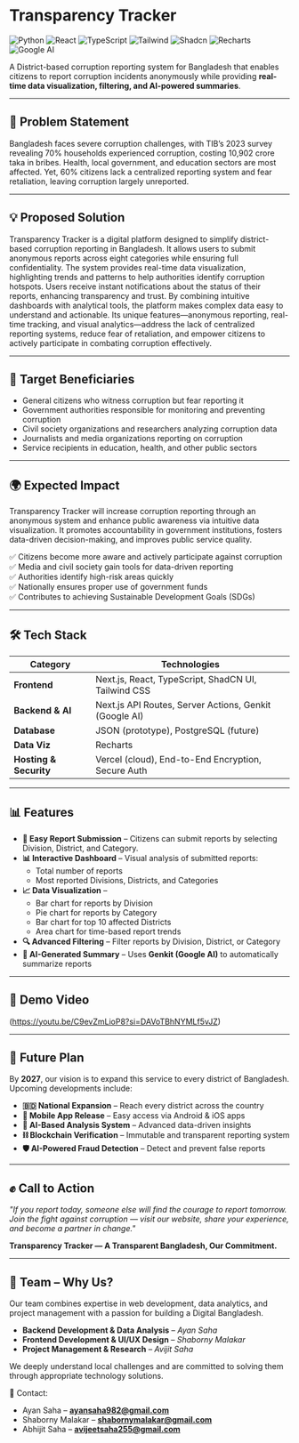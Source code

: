 # Transparency Tracker

![Python](https://img.shields.io/badge/Next.js-000000?style=for-the-badge&logo=nextdotjs&logoColor=white)
![React](https://img.shields.io/badge/React-61DAFB?style=for-the-badge&logo=react&logoColor=black)
![TypeScript](https://img.shields.io/badge/TypeScript-3178C6?style=for-the-badge&logo=typescript&logoColor=white)
![Tailwind](https://img.shields.io/badge/Tailwind_CSS-38B2AC?style=for-the-badge&logo=tailwind-css&logoColor=white)
![Shadcn](https://img.shields.io/badge/ShadCN_UI-6E59A5?style=for-the-badge&logo=radix-ui&logoColor=white)
![Recharts](https://img.shields.io/badge/Recharts-FF6F00?style=for-the-badge&logo=recharts&logoColor=white)
![Google AI](https://img.shields.io/badge/Genkit_AI-4285F4?style=for-the-badge&logo=google&logoColor=white)

A District-based corruption reporting system for Bangladesh that enables citizens to report corruption incidents anonymously while providing **real-time data visualization, filtering, and AI-powered summaries**.

---

## 🚨 Problem Statement
Bangladesh faces severe corruption challenges, with TIB’s 2023 survey revealing 70% households experienced corruption, costing 10,902 crore taka in bribes. Health, local government, and education sectors are most affected. Yet, 60% citizens lack a centralized reporting system and fear retaliation, leaving corruption largely unreported.

---

## 💡 Proposed Solution
Transparency Tracker is a digital platform designed to simplify district-based corruption reporting in Bangladesh. It allows users to submit anonymous reports across eight categories while ensuring full confidentiality. The system provides real-time data visualization, highlighting trends and patterns to help authorities identify corruption hotspots. Users receive instant notifications about the status of their reports, enhancing transparency and trust. By combining intuitive dashboards with analytical tools, the platform makes complex data easy to understand and actionable. Its unique features—anonymous reporting, real-time tracking, and visual analytics—address the lack of centralized reporting systems, reduce fear of retaliation, and empower citizens to actively participate in combating corruption effectively.

---

## 🎯 Target Beneficiaries
- General citizens who witness corruption but fear reporting it  
- Government authorities responsible for monitoring and preventing corruption  
- Civil society organizations and researchers analyzing corruption data  
- Journalists and media organizations reporting on corruption  
- Service recipients in education, health, and other public sectors  

---

## 🌍 Expected Impact
Transparency Tracker will increase corruption reporting through an anonymous system and enhance public awareness via intuitive data visualization. It promotes accountability in government institutions, fosters data-driven decision-making, and improves public service quality.  

✅ Citizens become more aware and actively participate against corruption  
✅ Media and civil society gain tools for data-driven reporting  
✅ Authorities identify high-risk areas quickly  
✅ Nationally ensures proper use of government funds  
✅ Contributes to achieving Sustainable Development Goals (SDGs)  

---

## 🛠️ Tech Stack

| **Category**       | **Technologies** |
|---------------------|------------------|
| **Frontend**        | Next.js, React, TypeScript, ShadCN UI, Tailwind CSS |
| **Backend & AI**    | Next.js API Routes, Server Actions, Genkit (Google AI) |
| **Database**        | JSON (prototype), PostgreSQL (future) |
| **Data Viz**        | Recharts |
| **Hosting & Security** | Vercel (cloud), End-to-End Encryption, Secure Auth |

---

## 📊 Features

- **📝 Easy Report Submission** – Citizens can submit reports by selecting Division, District, and Category.  
- **📊 Interactive Dashboard** – Visual analysis of submitted reports:  
  - Total number of reports  
  - Most reported Divisions, Districts, and Categories  
- **📈 Data Visualization** –  
  - Bar chart for reports by Division  
  - Pie chart for reports by Category  
  - Bar chart for top 10 affected Districts  
  - Area chart for time-based report trends  
- **🔍 Advanced Filtering** – Filter reports by Division, District, or Category  
- **🤖 AI-Generated Summary** – Uses **Genkit (Google AI)** to automatically summarize reports   

---

## 🎥 Demo Video
(https://youtu.be/C9evZmLioP8?si=DAVoTBhNYMLf5vJZ)  

---

## 🔮 Future Plan
By **2027**, our vision is to expand this service to every district of Bangladesh. Upcoming developments include:  

- **🇧🇩 National Expansion** – Reach every district across the country  
- **📱 Mobile App Release** – Easy access via Android & iOS apps  
- **🤖 AI-Based Analysis System** – Advanced data-driven insights  
- **⛓️ Blockchain Verification** – Immutable and transparent reporting system  
- **🛡️ AI-Powered Fraud Detection** – Detect and prevent false reports  

---

## ✊ Call to Action
*"If you report today, someone else will find the courage to report tomorrow.  
Join the fight against corruption — visit our website, share your experience, and become a partner in change."*  

**Transparency Tracker — A Transparent Bangladesh, Our Commitment.**  

---

## 👥 Team – Why Us?
Our team combines expertise in web development, data analytics, and project management with a passion for building a Digital Bangladesh.  

- **Backend Development & Data Analysis** – *Ayan Saha*  
- **Frontend Development & UI/UX Design** – *Shaborny Malakar*  
- **Project Management & Research** – *Avijit Saha*  

We deeply understand local challenges and are committed to solving them through appropriate technology solutions.  

📩 Contact:  
- Ayan Saha – **ayansaha982@gmail.com**  
- Shaborny Malakar – **shabornymalakar@gmail.com**  
- Abhijit Saha – **avijeetsaha255@gmail.com**  
